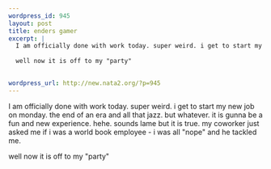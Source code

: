 ```yaml
--- 
wordpress_id: 945
layout: post
title: enders gamer
excerpt: |
  I am officially done with work today. super weird. i get to start my new job on monday. the end of an era and all that jazz. but whatever. it is gunna be a fun and new experience. hehe. sounds lame but it is true. my coworker just asked me if i was a world book employee  - i was all "nope" and he tackled me. 
  
  well now it is off to my "party"
  

wordpress_url: http://new.nata2.org/?p=945
---
```

I am officially done with work today. super weird. i get to start my new job on monday. the end of an era and all that jazz. but whatever. it is gunna be a fun and new experience. hehe. sounds lame but it is true. my coworker just asked me if i was a world book employee  - i was all "nope" and he tackled me. 

well now it is off to my "party"

